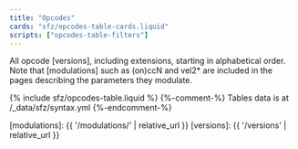 ```yaml
---
title: "Opcodes"
cards: "sfz/opcodes-table-cards.liquid"
scripts: ["opcodes-table-filters"]
---
```

All opcode [versions], including extensions, starting in alphabetical order.
Note that [modulations] such as (on)ccN and vel2* are included in the pages
describing the parameters they modulate.

<div markdown="0">
{% include sfz/opcodes-table.liquid %}
{%-comment-%} Tables data is at /_data/sfz/syntax.yml {%-endcomment-%}
</div>

[modulations]: {{ '/modulations/' | relative_url }}
[versions]:    {{ '/versions' | relative_url }}
